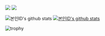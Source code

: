 <img src="https://img.shields.io/badge/Java-007396?style=flat-square&logo=Java&logoColor=white">

<img src="https://img.shields.io/badge/.NET-#512BD4?style=flat-square&logo=.NET&logoColor=white">


![본인ID's github stats](https://github-readme-stats.vercel.app/api?username=gkehgl1&show_icons=true)
[![본인ID's github stats](https://github-readme-stats.vercel.app/api/top-langs/?username=gkehgl1&show_icons=true&hide_border=true&title_color=004386&icon_color=004386&layout=compact)](https://github.com/gkehgl1)

![trophy](https://github-profile-trophy.vercel.app/?username=gkehgl1)
